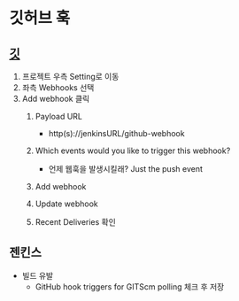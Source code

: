 # 깃허브 훅

## [깃](https://github.com/zlzltntn91/studyProject)
1. 프로젝트 우측 Setting로 이동
2. 좌측 Webhooks 선택
3. Add webhook 클릭
    1. Payload URL 
        - http(s)://jenkinsURL/github-webhook
    2. Which events would you like to trigger this webhook?
        - 언제 웹훅을 발생시킬래? Just the push event
    3. Add webhook
    4. Update webhook
       
    5. Recent Deliveries 확인
    
## 젠킨스
- 빌드 유발
    - GitHub hook triggers for GITScm polling 체크 후 저장

